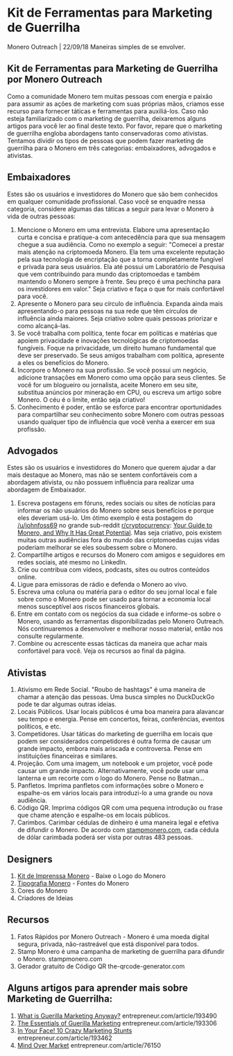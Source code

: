 # Kit de Ferramentas para Marketing de Guerrilha

Monero Outreach | 22/09/18 Maneiras simples de se envolver.

## Kit de Ferramentas para Marketing de Guerrilha por Monero Outreach

Como a comunidade Monero tem muitas pessoas com energia e paixão para assumir as ações de marketing com suas próprias mãos, criamos esse recurso para fornecer táticas e ferramentas para auxiliá-los. Caso não esteja familiarizado com o marketing de guerrilha, deixaremos alguns artigos para você ler ao final deste texto. Por favor, repare que o marketing de guerrilha engloba abordagens tanto conservadoras como ativistas. Tentamos dividir os tipos de pessoas que podem fazer marketing de guerrilha para o Monero em três categorias: embaixadores, advogados e ativistas.

## Embaixadores

Estes são os usuários e investidores do Monero que são bem conhecidos em qualquer comunidade profissional. Caso você se enquadre nessa categoria, considere algumas das táticas a seguir para levar o Monero à vida de outras pessoas:

1. Mencione o Monero em uma entrevista. Elabore uma apresentação curta e concisa e pratique-a com antecedência para que sua mensagem chegue a sua audiência. Como no exemplo a seguir: "Comecei a prestar mais atenção na criptomoeda Monero. Ela tem uma excelente reputação pela sua tecnologia de encriptação que a torna completamente fungível e privada para seus usuários. Ela até possui um Laboratório de Pesquisa que vem contribuindo para mundo das criptomoedas e também mantendo o Monero sempre à frente. Seu preço é uma pechincha para os investidores em valor." Seja criativo e faça o que for mais confortável para você.
2. Apresente o Monero para seu círculo de influência. Expanda ainda mais apresentando-o para pessoas na sua rede que têm círculos de influência ainda maiores. Seja criativo sobre quais pessoas priorizar e como alcançá-las.
3. Se você trabalha com política, tente focar em políticas e matérias que apoiem privacidade e inovações tecnológicas de criptomoedas fungíveis. Foque na privacidade, um direito humano fundamental que deve ser preservado. Se seus amigos trabalham com política, apresente a eles os benefícios do Monero.
4. Incorpore o Monero na sua profissão. Se você possui um negócio, adicione transações em Monero como uma opção para seus clientes. Se você for um blogueiro ou jornalista, aceite Monero em seu site, substitua anúncios por mineração em CPU, ou escreva um artigo sobre Monero. O céu é o limite, então seja criativo!
5. Conhecimento é poder, então se esforce para encontrar oportunidades para compartilhar seu conhecimento sobre Monero com outras pessoas usando qualquer tipo de influência que você venha a exercer em sua profissão.

## Advogados

Estes são os usuários e investidores do Monero que querem ajudar a dar mais destaque ao Monero, mas não se sentem confortáveis com a abordagem ativista, ou não possuem influência para realizar uma abordagem de Embaixador.

1. Escreva postagens em fóruns, redes sociais ou sites de notícias para informar os não usuários do Monero sobre seus benefícios e porque eles deveriam usá-lo. Um ótimo exemplo é esta postagem do [/u/johnfoss69](https://www.reddit.com/user/johnfoss69) no grande sub-reddit [r/cryptocurrency](https://www.reddit.com/r/CryptoCurrency/): [Your Guide to Monero, and Why It Has Great Potential](https://www.reddit.com/r/CryptoCurrency/comments/7ra409/your_guide_to_monero_and_why_it_has_great/). Mas seja criativo, pois existem muitas outras audiências fora do mundo das criptomoedas cujas vidas poderiam melhorar se eles soubessem sobre o Monero.
2. Compartilhe artigos e recursos do Monero com amigos e seguidores em redes sociais, até mesmo no LinkedIn.
3. Crie ou contribua com vídeos, podcasts, sites ou outros conteúdos online.
4. Ligue para emissoras de rádio e defenda o Monero ao vivo.
5. Escreva uma coluna ou matéria para o editor do seu jornal local e fale sobre como o Monero pode ser usado para tornar a economia local menos susceptível aos riscos financeiros globais.
6. Entre em contato com os negócios da sua cidade e informe-os sobre o Monero, usando as ferramentas disponibilizadas pelo Monero Outreach. Nós continuaremos a desenvolver e melhorar nosso material, então nos consulte regularmente.
7. Combine ou acrescente essas tácticas da maneira que achar mais confortável para você. Veja os recursos ao final da página.

## Ativistas

1. Ativismo em Rede Social. "Roubo de hashtags" é uma maneira de chamar a atenção das pessoas. Uma busca simples no DuckDuckGo pode te dar algumas outras ideias.
2. Locais Públicos. Usar locais públicos é uma boa maneira para alavancar seu tempo e energia. Pense em concertos, feiras, conferências, eventos políticos, e etc.
3. Competidores. Usar táticas do marketing de guerrilha em locais que podem ser considerados competidores é outra forma de causar um grande impacto, embora mais ariscada e controversa. Pense em instituições financeiras e similares.
4. Projeção. Com uma imagem, um notebook e um projetor, você pode causar um grande impacto. Alternativamente, você pode usar uma lanterna e um recorte com o logo do Monero. Pense no Batman...
5. Panfletos. Imprima panfletos com informações sobre o Monero e espalhe-os em vários locais para introduzi-lo a uma grande ou nova audiência.
6. Código QR. Imprima códigos QR com uma pequena introdução ou frase que chame atenção e espalhe-os em locais públicos.
7. Carimbos. Carimbar cédulas de dinheiro é uma maneira legal e efetiva de difundir o Monero. De acordo com [stampmonero.com](https://stampmonero.com/), cada cédula de dólar carimbada poderá ser vista por outras 483 pessoas.

## Designers

1. [Kit de Imprenssa Monero](https://www.getmonero.org/press-kit/) - Baixe o Logo do Monero
2. [Tipografia Monero](https://www.monerooutreach.org/monero-typography.php) - Fontes do Monero
3. Cores do Monero
4. Criadores de Ideias

## Recursos

1. Fatos Rápidos por Monero Outreach - Monero é uma moeda digital segura, privada, não-rastreável que está disponível para todos.
2. Stamp Monero é uma campanha de marketing de guerrilha para difundir o Monero.
stampmonero.com
3. Gerador gratuito de Código QR
the-qrcode-generator.com

## Alguns artigos para aprender mais sobre Marketing de Guerrilha:

1. [What is Guerilla Marketing Anyway?](https://www.entrepreneur.com/article/193490)
entrepreneur.com/article/193490
2. [The Essentials of Guerilla Marketing](https://www.entrepreneur.com/article/193306)
entrepreneur.com/article/193306
3. [In Your Face! 10 Crazy Marketing Stunts](https://www.entrepreneur.com/article/193462)
entrepreneur.com/article/193462
4. [Mind Over Market](https://www.entrepreneur.com/article/76150)
entrepreneur.com/article/76150
